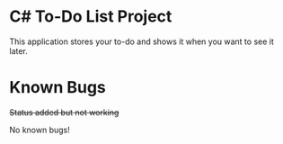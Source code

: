 # C# To-Do List Project

This application stores your to-do and shows it when you want to see it later.

# Known Bugs
~~Status added but not working~~


No known bugs!
